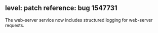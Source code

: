level: patch
reference: bug 1547731
---
The web-server service now includes structured logging for web-server requests.
